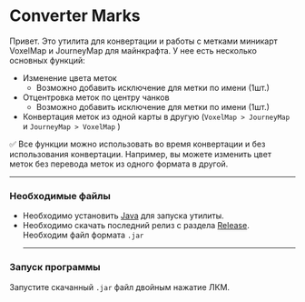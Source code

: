 # Converter Marks

Привет. Это утилита для конвертации и работы с метками миникарт VoxelMap и JourneyMap для майнкрафта. У нее есть несколько основных функций:
- Изменение цвета меток
  - Возможно добавить исключение для метки по имени (1шт.)
- Отцентровка меток по центру чанков
  - Возможно добавить исключение для метки по имени (1шт.)
- Конвертация меток из одной карты в другую (`VoxelMap > JourneyMap` и `JourneyMap > VoxelMap` )    

:white_check_mark: Все функции можно использовать во время конвертации и без использования конвертации. Например, вы можете изменить цвет меток без перевода меток из одного формата в другой.    
  ____
### Необходимые файлы
- Необходимо установить [Java](https://java.com/ru/download/) для запуска утилиты.
- Необходимо скачать последний релиз с раздела [Release](https://github.com/Sheodar/ConverterMarks/releases). Необходим файл формата `.jar`     
  ____
### Запуск программы
Запустите скачанный `.jar` файл двойным нажатие ЛКМ.
